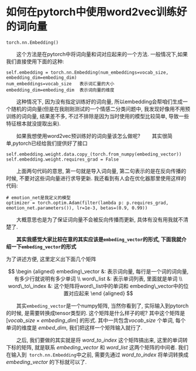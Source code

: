 # 如何在pytorch中使用word2vec训练好的词向量

```
torch.nn.Embedding()
```
&emsp;&emsp;这个方法是在pytorch中将词向量和词对应起来的一个方法. 一般情况下,如果我们直接使用下面的这种:
```
self.embedding = torch.nn.Embedding(num_embeddings=vocab_size, embedding_dim=embeding_dim)
num_embeddings=vocab_size   表示词汇量的大小
embedding_dim=embeding_dim  表示词向量的维度
```

&emsp;&emsp;这种情况下, 因为没有指定训练好的词向量, 所以embedding会帮咱们生成一个随机的词向量(但是在我刚刚测试的一个情感二分类问题中, 我发现好像用不用预训练的词向量, 结果差不多, 不过不排除是因为当时使用的模型比较简单, 导致一些特征根本就没提取出来). 

&emsp;&emsp;如果我想使用word2vec预训练好的词向量该怎么做呢?
&emsp;&emsp;其实很简单,pytorch已经给我们提供好了接口

```
self.embedding.weight.data.copy_(torch.from_numpy(embeding_vector))
self.embedding.weight.requires_grad = False
```

&emsp;&emsp;上面两句代码的意思, 第一句就是导入词向量, 第二句表示的是在反向传播的时候, 不要对这些词向量进行求导更新. 我还看到有人会在优化器那里使用这样的代码:

```
# emotion_net是我定义的模型
optimizer = torch.optim.Adam(filter(lambda p: p.requires_grad, emotion_net.parameters()), lr=1e-3, betas=(0.9, 0.99))
```
&emsp;&emsp;大概意思也是为了保证词向量不会被反向传播而更新, 具体有没有用我就不清楚了.

&emsp;&emsp;**其实我感觉大家比较在意的其实应该是`embeding_vector`的形式, 下面我就介绍一下`embeding_vector`的形式**

为了讲述方便, 这里定义出下面几个矩阵

$$
\begin {aligned}
embeding\_vector &:  表示词向量, 每行是一个词的词向量, 有多少行就说明有多少单词 \\
word\_list &: 表示单词列表, 里面就是单词 \\
word\_to\_index &: 这个矩阵将word\_list中的单词和  embeding\_vector中的位置对应起来
\end {aligned}
$$


&emsp;&emsp;其实`embeding_vector`是一个numpy矩阵, 当然你看到了, 实际输入到pytorch的时候, 是需要转换成tensor类型的. 这个矩阵是什么样子的呢? 其中这个矩阵是 $[vocab\_size \times embeding\_dim]$ 的形式. 其中一共包含$vocab\_size$ 个单词, 每个单词的维度是 $embed\_dim$, 我们把这样一个矩阵输入就行了.

&emsp;&emsp;之后, 我们要做的其实就是将 $word\_to\_index$ 这个矩阵搞出来, 这里的单词转下标的矩阵, 就是联系 $embeding\_vector$ 和 $word\_list$ 这两个矩阵的中间者. 我们在输入到` torch.nn.Embedding`中之前, 需要先通过 $word\_to\_index$ 将单词转换成 $embeding\_vector$ 的下标就可以了.
